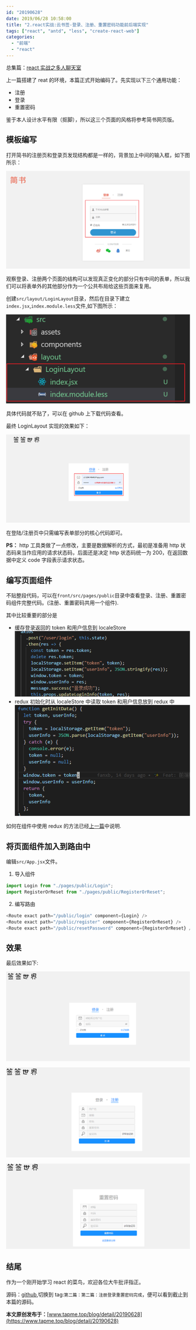 ```yaml
---
id: "20190628"
date: 2019/06/28 10:58:00
title: "2.react实战:云书签-登录、注册、重置密码功能前后端实现"
tags: ["react", "antd", "less", "create-react-web"]
categories:
  - "前端"
  - "react"
---
```


总集篇：[react 实战之多人聊天室](https://www.tapme.top/blog/detail/20190625)

上一篇搭建了 reat 的环境，本篇正式开始编码了。先实现以下三个通用功能：

- 注册
- 登录
- 重置密码

鉴于本人设计水平有限（抠脚），所以这三个页面的风格将参考简书网页版。

## 模板编写

打开简书的注册页和登录页发现结构都是一样的，背景加上中间的输入框，如下图所示：

![简书登录页](https://raw.githubusercontent.com/FleyX/files/master/blogImg/20190629172621.png)

观察登录、注册两个页面的结构可以发现真正变化的部分只有中间的表单，所以我们可以将表单外的其他部分作为一个公共布局给这些页面来复用。

创建`src/layout/LoginLayout`目录，然后在目录下建立`index.jsx`,`index.module.less`文件,如下图所示：

![创建登录模板](https://raw.githubusercontent.com/FleyX/files/master/blogImg/20190628192835.png)

具体代码就不贴了，可以在 github 上下载代码查看。

最终 LoginLayout 实现的效果如下：

![布局效果](https://raw.githubusercontent.com/FleyX/files/master/blogImg/20190710174459.png)

在登陆/注册页中只需编写表单部分的核心代码即可。

**PS：** http 工具类做了一点修改，主要是数据解析的方式，最初是准备用 http 状态码来当作应用的请求状态码，后面还是决定 http 状态码统一为 200，在返回数据中定义 code 字段表示请求状态。

## 编写页面组件

不贴整段代码，可以在`front/src/pages/public`目录中查看登录、注册、重置密码组件完整代码。(注册、重置密码共用一个组件).

其中比较重要的部分是

- 缓存登录返回的 token 和用户信息到 localeStore
  ![](https://raw.githubusercontent.com/FleyX/files/master/blogImg/20190711141537.png)
- redux 初始化时从 localeStore 中读取 token 和用户信息放到 redux 中
  ![](https://raw.githubusercontent.com/FleyX/files/master/blogImg/20190711143131.png)

如何在组件中使用 redux 的方法已经[上一篇](https://www.tapme.top/blog/detail/20190626)中说明.

## 将页面组件加入到路由中

编辑`src/App.jsx`文件。

1. 导入组件

```javascript
import Login from "./pages/public/Login";
import RegisterOrReset from "./pages/public/RegisterOrReset";
```

2. 编写路由

```javascript
<Route exact path="/public/login" component={Login} />
<Route exact path="/public/register" component={RegisterOrReset} />
<Route exact path="/public/resetPassword" component={RegisterOrReset} />
```

## 效果

最后效果如下:

![登陆](https://raw.githubusercontent.com/FleyX/files/master/blogImg/20190711151331.png)

![注册](https://raw.githubusercontent.com/FleyX/files/master/blogImg/20190711151408.png)

![重置密码](https://raw.githubusercontent.com/FleyX/files/master/blogImg/20190711151443.png)

## 结尾

作为一个刚开始学习 react 的菜鸟，欢迎各位大牛批评指正。

源码：[github](https://github.com/FleyX/ChatRoom),切换到 tag:`第二篇：第二篇：注册登录重置密码完成`，便可以看到截止到本篇的源码。

**本文原创发布于：**[www.tapme.top/blog/detail/20190628](https://www.tapme.top/blog/detail/20190628)
